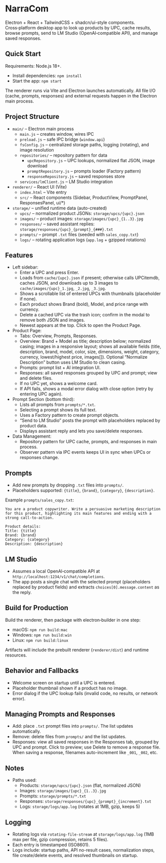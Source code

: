 # NarraCom

Electron + React + TailwindCSS + shadcn/ui-style components. Cross‑platform desktop app to look up products by UPC, cache results, browse prompts, send to LM Studio (OpenAI‑compatible API), and manage saved responses.

## Quick Start

Requirements: Node.js 18+.

- Install dependencies: `npm install`
- Start the app: `npm start`

The renderer runs via Vite and Electron launches automatically. All file I/O (cache, prompts, responses) and external requests happen in the Electron main process.

## Project Structure

- `main/` – Electron main process
  - `main.js` – creates window, wires IPC
  - `preload.js` – safe IPC bridge (`window.api`)
  - `fsConfig.js` – centralized storage paths, logging (rotating), and image resolution
  - `repositories/` – repository pattern for data
    - `upcRepository.js` – UPC lookups, normalized flat JSON, image download
    - `promptRepository.js` – prompts loader (Factory pattern)
    - `responseRepository.js` – saved responses store
  - `services/lmClient.js` – LM Studio integration
- `renderer/` – React UI (Vite)
  - `index.html` – Vite entry
  - `src/` – React components (Sidebar, ProductView, PromptPanel, ResponsesPanel, ui/*)
- `storage/` – unified runtime data (auto-created)
  - `upcs/` – normalized product JSONs: `storage/upcs/{upc}.json`
  - `images/` – product images: `storage/images/{upc}_{1..3}.jpg`
  - `responses/` – saved assistant replies: `storage/responses/{upc}_{prompt}_{###}.txt`
  - `prompts/` – prompt `.txt` files (seeded with `sales_copy.txt`)
  - `logs/` – rotating application logs (`app.log` + gzipped rotations)

## Features

- Left sidebar:
  - Enter a UPC and press Enter.
  - Loads from `cache/{upc}.json` if present; otherwise calls UPCitemdb, caches JSON, and downloads up to 3 images to `cache/images/{upc}_1.jpg`, `_2.jpg`, `_3.jpg`.
  - Shows a scrollable list of entered UPCs with thumbnails (placeholder if none).
  - Each product shows Brand (bold), Model, and price range with currency.
  - Delete a cached UPC via the trash icon; confirm in the modal to remove both JSON and images.
  - Newest appears at the top. Click to open the Product Page.
- Product Page:
  - Tabs: Overview, Prompts, Responses.
  - Overview: Brand + Model as title; description below; normalized casing; images in a responsive layout; shows all available fields (title, description, brand, model, color, size, dimensions, weight, category, currency, lowest/highest price, images[]). Optional “Normalize Description” button uses LM Studio to clean casing.
  - Prompts: prompt list + AI integration UI.
  - Responses: all saved responses grouped by UPC and prompt; view and delete files.
  - If no UPC yet, shows a welcome card.
  - If API fails, shows a modal error dialog with close option (retry by entering UPC again).
- Prompt Section (bottom third):
  - Lists all prompts from `prompts/*.txt`.
  - Selecting a prompt shows its full text.
  - Uses a Factory pattern to create prompt objects.
  - “Send to LM Studio” posts the prompt with placeholders replaced by product data.
  - Displays assistant reply and lets you save/delete responses.
- Data Management:
  - Repository pattern for UPC cache, prompts, and responses in main process.
  - Observer pattern via IPC events keeps UI in sync when UPCs or responses change.

## Prompts

- Add new prompts by dropping `.txt` files into `prompts/`.
- Placeholders supported: `{title}`, `{brand}`, `{category}`, `{description}`.

Example `prompts/sales_copy.txt`:

```
You are a product copywriter. Write a persuasive marketing description for this product, highlighting its main features and ending with a strong call-to-action.

Product details:
Title: {title}
Brand: {brand}
Category: {category}
Description: {description}
```

## LM Studio

- Assumes a local OpenAI‑compatible API at `http://localhost:1234/v1/chat/completions`.
- The app posts a single chat with the selected prompt (placeholders replaced by product fields) and extracts `choices[0].message.content` as the reply.

## Build for Production

Build the renderer, then package with electron‑builder in one step:

- macOS: `npm run build:mac`
- Windows: `npm run build:win`
- Linux: `npm run build:linux`

Artifacts will include the prebuilt renderer (`renderer/dist`) and runtime resources.

## Behavior and Fallbacks

- Welcome screen on startup until a UPC is entered.
- Placeholder thumbnail shown if a product has no image.
- Error dialog if the UPC lookup fails (invalid code, no results, or network error).

## Managing Prompts and Responses

- Add: place `.txt` prompt files into `prompts/`. The list updates automatically.
- Remove: delete files from `prompts/` and the list updates.
- Responses: view all saved responses in the Responses tab, grouped by UPC and prompt. Click to preview; use Delete to remove a response file. When saving a response, filenames auto-increment like `_001`, `_002`, etc.

## Notes

- Paths used:
  - Products: `storage/upcs/{upc}.json` (flat, normalized JSON)
  - Images: `storage/images/{upc}_{1..3}.jpg`
  - Prompts: `storage/prompts/*.txt`
  - Responses: `storage/responses/{upc}_{prompt}_{increment}.txt`
  - Logs: `storage/logs/app.log` (rotates at 1MB, gzip, keeps 5)

## Logging

- Rotating logs via `rotating-file-stream` at `storage/logs/app.log` (1MB max per file, gzip compression, retains 5 files).
- Each entry is timestamped (ISO8601).
- Logs include: startup paths, API no-result cases, normalization steps, file create/delete events, and resolved thumbnails on startup.
